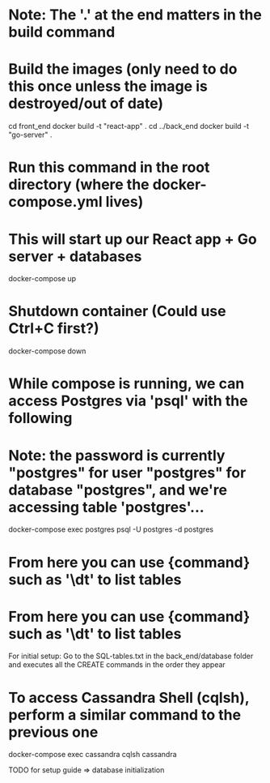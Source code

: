 # Note: The '.' at the end matters in the build command

# Build the images (only need to do this once unless the image is destroyed/out of date)

cd front_end
docker build -t "react-app" .
cd ../back_end
docker build -t "go-server" .

# Run this command in the root directory (where the docker-compose.yml lives)

# This will start up our React app + Go server + databases

docker-compose up

# Shutdown container (Could use Ctrl+C first?)

docker-compose down

# While compose is running, we can access Postgres via 'psql' with the following

# Note: the password is currently "postgres" for user "postgres" for database "postgres", and we're accessing table 'postgres'...

docker-compose exec postgres psql -U postgres -d postgres

# From here you can use \{command} such as '\dt' to list tables

# From here you can use \{command} such as '\dt' to list tables

For initial setup: Go to the SQL-tables.txt in the back_end/database folder and executes all the CREATE commands in the order they appear

# To access Cassandra Shell (cqlsh), perform a similar command to the previous one

docker-compose exec cassandra cqlsh cassandra

TODO for setup guide => database initialization

